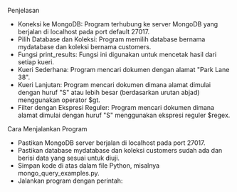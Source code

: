 Penjelasan
- Koneksi ke MongoDB: Program terhubung ke server MongoDB yang berjalan di localhost pada port default 27017.
- Pilih Database dan Koleksi: Program memilih database bernama mydatabase dan koleksi bernama customers.
- Fungsi print_results: Fungsi ini digunakan untuk mencetak hasil dari setiap kueri.
- Kueri Sederhana: Program mencari dokumen dengan alamat "Park Lane 38".
- Kueri Lanjutan: Program mencari dokumen dimana alamat dimulai dengan huruf "S" atau lebih besar (berdasarkan urutan abjad) menggunakan operator $gt.
- Filter dengan Ekspresi Reguler: Program mencari dokumen dimana alamat dimulai dengan huruf "S" menggunakan ekspresi reguler $regex.

Cara Menjalankan Program
- Pastikan MongoDB server berjalan di localhost pada port 27017.
- Pastikan database mydatabase dan koleksi customers sudah ada dan berisi data yang sesuai untuk diuji.
- Simpan kode di atas dalam file Python, misalnya mongo_query_examples.py.
- Jalankan program dengan perintah:
